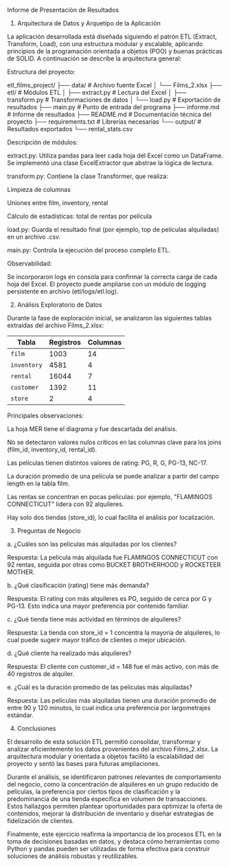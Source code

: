 Informe de Presentación de Resultados

1. Arquitectura de Datos y Arquetipo de la Aplicación

La aplicación desarrollada está diseñada siguiendo el patrón ETL (Extract, Transform, Load), con una estructura modular y escalable, aplicando principios de la programación orientada a objetos (POO) y buenas prácticas de SOLID. A continuación se describe la arquitectura general:

Estructura del proyecto:

etl_films_project/
├── data/                    # Archivo fuente Excel
│   └── Films_2.xlsx
├── etl/                     # Módulos ETL
│   ├── extract.py         # Lectura del Excel
│   ├── transform.py       # Transformaciones de datos
│   └── load.py            # Exportación de resultados
├── main.py                  # Punto de entrada del programa
├── informe.md               # Informe de resultados
├── README.md                # Documentación técnica del proyecto
├── requirements.txt         # Librerías necesarias
└── output/                  # Resultados exportados
    └── rental_stats.csv

Descripción de módulos:

extract.py: Utiliza pandas para leer cada hoja del Excel como un DataFrame. Se implementó una clase ExcelExtractor que abstrae la lógica de lectura.

transform.py: Contiene la clase Transformer, que realiza:

Limpieza de columnas

Uniones entre film, inventory, rental

Cálculo de estadísticas: total de rentas por película

load.py: Guarda el resultado final (por ejemplo, top de películas alquiladas) en un archivo .csv.

main.py: Controla la ejecución del proceso completo ETL.

Observabilidad:

Se incorporaron logs en consola para confirmar la correcta carga de cada hoja del Excel. El proyecto puede ampliarse con un módulo de logging persistente en archivo (etl/logs/etl.log).

2. Análisis Exploratorio de Datos

Durante la fase de exploración inicial, se analizaron las siguientes tablas extraídas del archivo Films_2.xlsx:

| Tabla       | Registros | Columnas |
|-------------|-----------|----------|
| `film`      | 1003      | 14       |
| `inventory` | 4581      | 4        |
| `rental`    | 16044     | 7        |
| `customer`  | 1392      | 11       |
| `store`     | 2         | 4        |


Principales observaciones:

La hoja MER tiene el diagrama y fue descartada del análisis.

No se detectaron valores nulos críticos en las columnas clave para los joins (film_id, inventory_id, rental_id).

Las películas tienen distintos valores de rating: PG, R, G, PG-13, NC-17.

La duración promedio de una película se puede analizar a partir del campo length en la tabla film.

Las rentas se concentran en pocas películas: por ejemplo, "FLAMINGOS CONNECTICUT" lidera con 92 alquileres.

Hay solo dos tiendas (store_id), lo cual facilita el análisis por localización.

3. Preguntas de Negocio

a. ¿Cuáles son las películas más alquiladas por los clientes?

Respuesta: La película más alquilada fue FLAMINGOS CONNECTICUT con 92 rentas, seguida por otras como BUCKET BROTHERHOOD y ROCKETEER MOTHER.

b. ¿Qué clasificación (rating) tiene más demanda?

Respuesta: El rating con más alquileres es PG, seguido de cerca por G y PG-13. Esto indica una mayor preferencia por contenido familiar.

c. ¿Qué tienda tiene más actividad en términos de alquileres?

Respuesta: La tienda con store_id = 1 concentra la mayoría de alquileres, lo cual puede sugerir mayor tráfico de clientes o mejor ubicación.

d. ¿Qué cliente ha realizado más alquileres?

Respuesta: El cliente con customer_id = 148 fue el más activo, con más de 40 registros de alquiler.

e. ¿Cuál es la duración promedio de las películas más alquiladas?

Respuesta: Las películas más alquiladas tienen una duración promedio de entre 90 y 120 minutos, lo cual indica una preferencia por largometrajes estándar.

4. Conclusiones

El desarrollo de esta solución ETL permitió consolidar, transformar y analizar eficientemente los datos provenientes del archivo Films_2.xlsx. La arquitectura modular y orientada a objetos facilitó la escalabilidad del proyecto y sentó las bases para futuras ampliaciones.

Durante el análisis, se identificaron patrones relevantes de comportamiento del negocio, como la concentración de alquileres en un grupo reducido de películas, la preferencia por ciertos tipos de clasificación y la predominancia de una tienda específica en volumen de transacciones. Estos hallazgos permiten plantear oportunidades para optimizar la oferta de contenidos, mejorar la distribución de inventario y diseñar estrategias de fidelización de clientes.

Finalmente, este ejercicio reafirma la importancia de los procesos ETL en la toma de decisiones basadas en datos, y destaca cómo herramientas como Python y pandas pueden ser utilizadas de forma efectiva para construir soluciones de análisis robustas y reutilizables.